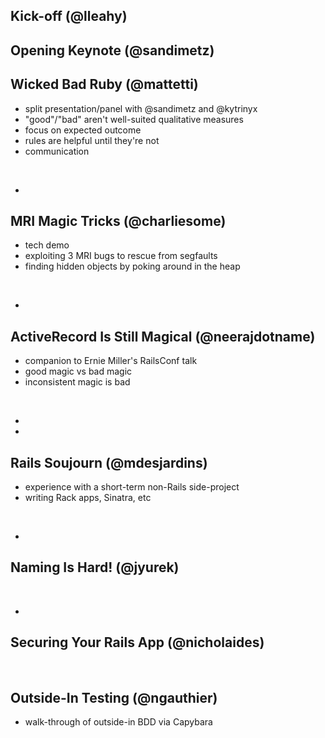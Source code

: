 <!SLIDE>

## Kick-off (@lleahy)

<!SLIDE>

## Opening Keynote (@sandimetz)

<!SLIDE smbullets>

## Wicked Bad Ruby (@mattetti)

* split presentation/panel with @sandimetz and @kytrinyx
* "good"/"bad" aren't well-suited qualitative measures
* focus on expected outcome
* rules are helpful until they're not
* communication

<br/>

<div class="linkedlist">
<ul>
<li><http://matt.aimonetti.net/posts/2013/10/14/bad-code-doesnt-exist/></li>
</ul>

<!SLIDE smbullets>

## MRI Magic Tricks (@charliesome)

* tech demo
* exploiting 3 MRI bugs to rescue from segfaults
* finding hidden objects by poking around in the heap

<br/>

<div class="linkedlist">
<ul>
<li><https://charlie.bz/files/mri-magic-tricks.pdf></li>
</ul>

<!SLIDE smbullets>

## ActiveRecord Is Still Magical (@neerajdotname)

* companion to Ernie Miller's RailsConf talk
* good magic vs bad magic
* inconsistent magic is bad

<br/>

<div class="linkedlist">
<ul>
<li><https://speakerdeck.com/neerajdotname/active-record-is-still-magical></li>
<li><http://confreaks.com/videos/2460-railsconf2013-an-intervention-for-activerecord></li>
</ul>

<!SLIDE smbullets>

## Rails Soujourn (@mdesjardins)

* experience with a short-term non-Rails side-project
* writing Rack apps, Sinatra, etc

<br/>

<div class="linkedlist">
<ul>
<li><http://www.slideshare.net/mdesjardins/rails-sojourn-one-mans-journey-wicked-good-ruby-conference-2013></li>
</ul>

<!SLIDE smbullets>

## Naming Is Hard! (@jyurek)

<br/>

<div class="linkedlist">
<ul>
<li><https://github.com/jyurek/naming-is-hard></li>
</ul>

<!SLIDE smbullets>

## Securing Your Rails App (@nicholaides)

<br/>

<div class="linkedlist">
<ul>
</ul>

<!SLIDE smbullets>

## Outside-In Testing (@ngauthier)

* walk-through of outside-in BDD via Capybara

<br/>

<div class="linkedlist">
<ul>
</ul>

